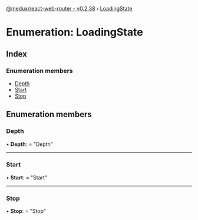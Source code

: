 [@medux/react-web-router - v0.2.38](../README.md) › [LoadingState](loadingstate.md)

# Enumeration: LoadingState

## Index

### Enumeration members

* [Depth](loadingstate.md#depth)
* [Start](loadingstate.md#start)
* [Stop](loadingstate.md#stop)

## Enumeration members

###  Depth

• **Depth**: = "Depth"

___

###  Start

• **Start**: = "Start"

___

###  Stop

• **Stop**: = "Stop"

